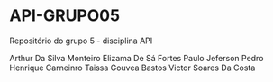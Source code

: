 # API-GRUPO05
Repositório do grupo 5 - disciplina API

Arthur Da Silva Monteiro
Elizama De Sá Fortes 
Paulo Jeferson
Pedro Henrique Carneinro 
Taissa Gouvea Bastos
Victor Soares Da Costa

